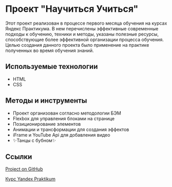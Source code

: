 # Проект "Научиться Учиться"

Этот проект реализован в процессе первого месяца обучения на курсах Яндекс Практикума. В нем перечислены эффективные современные подходы к обучению, техники и методы, указаны полезные ресурсы, способствующие более эффективной организации процесса обучения. Целью создания данного проекта было применение на практике полученных во время обучения знаний.

## Используемые технологии

- HTML
- CSS

## Методы и инструменты

- Проект организован согласно методологии БЭМ
- Flexbox для управления блоками на странице
- Позиционирование элементов
- Анимации и трансформации для создания эффектов
- iFrame и YouTube Api для добавления видео
- ✨Танцы с бубном✨

## Ссылки

[Project on GitHub](https://vitcatman.github.io/how-to-learn/)

[Курс Yandex Praktikum](https://praktikum.yandex.ru/profile/web-plus/)
